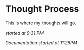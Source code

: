 # Thought Process

This is where my thoughts will go.

*started at 9:31 PM*

*Documentation started at 11:26PM*
